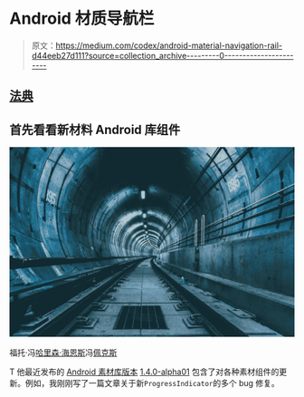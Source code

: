 # Android 材质导航栏

> 原文：<https://medium.com/codex/android-material-navigation-rail-d44eeb27d111?source=collection_archive---------0----------------------->

## [法典](http://medium.com/codex)

## 首先看看新材料 Android 库组件

![](img/b09aeb26e795ca2a01f50203f39c96b7.png)

福托·冯[哈里森·海恩斯](https://www.pexels.com/de-de/@harrisonhaines?utm_content=attributionCopyText&utm_medium=referral&utm_source=pexels)冯[佩克斯](https://www.pexels.com/de-de/foto/foto-des-u-bahn-systems-3536263/?utm_content=attributionCopyText&utm_medium=referral&utm_source=pexels)

T 他最近发布的 [Android 素材库版本](https://github.com/material-components/material-components-android/releases/tag/1.3.0) [1.4.0-alpha01](https://github.com/material-components/material-components-android/releases/tag/1.4.0-alpha01) 包含了对各种素材组件的更新。例如，我刚刚写了一篇文章关于新`ProgressIndicator`的多个 bug 修复。
